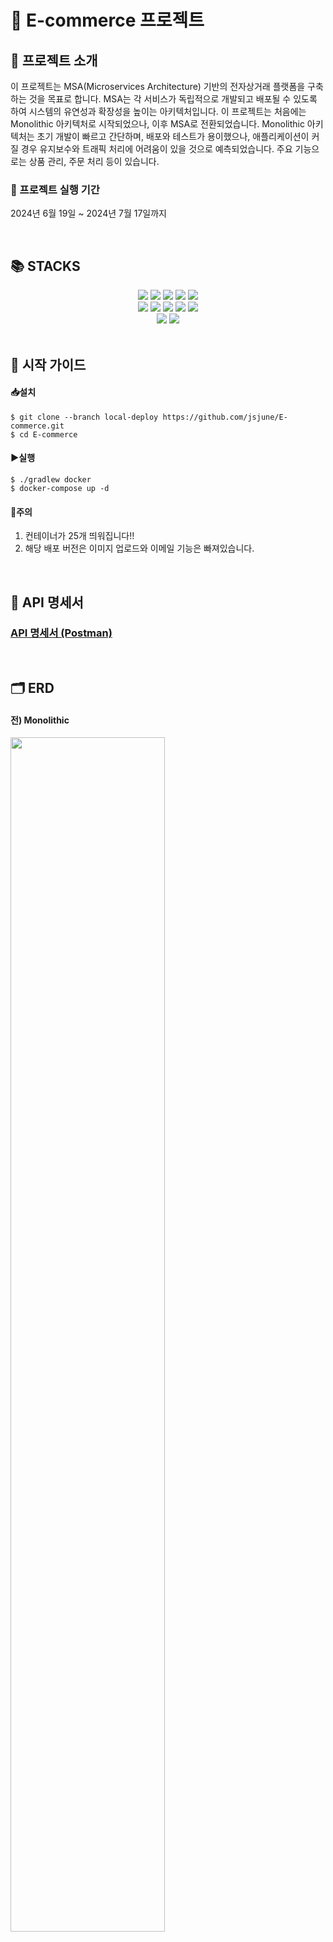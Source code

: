# 🛒 E-commerce 프로젝트

## 🌟 프로젝트 소개
이 프로젝트는 MSA(Microservices Architecture) 기반의 전자상거래 플랫폼을 구축하는 것을 목표로 합니다. MSA는 각 서비스가 독립적으로 개발되고 배포될 수 있도록 하여 시스템의 유연성과 확장성을 높이는 아키텍처입니다.
이 프로젝트는 처음에는 Monolithic 아키텍처로 시작되었으나, 이후 MSA로 전환되었습니다. Monolithic 아키텍처는 초기 개발이 빠르고 간단하며, 배포와 테스트가 용이했으나, 애플리케이션이 커질 경우 유지보수와 트래픽 처리에 어려움이 있을 것으로 예측되었습니다.
주요 기능으로는 상품 관리, 주문 처리 등이 있습니다.

### 📅 프로젝트 실행 기간
2024년 6월 19일 ~ 2024년 7월 17일까지

</br>

## 📚 STACKS
<div align=center> 
  <img src="https://img.shields.io/badge/java%2017-007396?style=for-the-badge&logo=java&logoColor=white"> 
  <img src="https://img.shields.io/badge/springboot%203.2.6-6DB33F?style=for-the-badge&logo=springboot&logoColor=white">
  <img src="https://img.shields.io/badge/mysql-4479A1?style=for-the-badge&logo=mysql&logoColor=white">
  <img src="https://img.shields.io/badge/kafka-231F20?style=for-the-badge&logo=apachekafka&logoColor=white">
  <img src="https://img.shields.io/badge/redis-DC382D?style=for-the-badge&logo=redis&logoColor=white">
</br>
  <img src="https://img.shields.io/badge/spring%20cloud%20eureka-FF4A6E?style=for-the-badge&logo=spring&logoColor=white">
  <img src="https://img.shields.io/badge/spring%20cloud%20gateway-00A896?style=for-the-badge&logo=spring&logoColor=white">
  <img src="https://img.shields.io/badge/spring%20cloud%20resilience4j-3D5A80?style=for-the-badge&logo=spring&logoColor=white">
  <img src="https://img.shields.io/badge/spring%20data%20jpa-6D597A?style=for-the-badge&logo=spring&logoColor=white">
  <img src="https://img.shields.io/badge/querydsl--jpa-EE964B?style=for-the-badge&logo=querydsl&logoColor=white">
</br>
  <img src="https://img.shields.io/badge/docker-2496ED?style=for-the-badge&logo=docker&logoColor=white">
  <img src="https://img.shields.io/badge/docker--compose-F7A81B?style=for-the-badge&logo=docker&logoColor=white">
</div>

</br>

## 🚀 시작 가이드
#### 📥설치
```
$ git clone --branch local-deploy https://github.com/jsjune/E-commerce.git
$ cd E-commerce
```
#### ▶️실행
```
$ ./gradlew docker
$ docker-compose up -d
```
#### 🚨주의
1. 컨테이너가 25개 띄워집니다!!
2. 해당 배포 버전은 이미지 업로드와 이메일 기능은 빠져있습니다.
 
</br>

## 📑 API 명세서
### [API 명세서 (Postman)](https://documenter.getpostman.com/view/18677964/2sA3XSBMRR#intro)

</br>

## 🗂 ERD
#### 전) Monolithic
<div>
  <img src="https://github.com/user-attachments/assets/a16ee884-489a-46a0-92e3-ab1bf8927eac" width="70%">
</div>

#### 후) MSA
<div>
  <img src="https://github.com/user-attachments/assets/8a73293d-8e34-4a3a-8acb-f16654f9e125" width="70%">
</div>

</br>

## 🏛️ Architecture
<div>
  <img src="https://github.com/user-attachments/assets/4fe45714-4fa6-40b7-9aa3-cce0fb994b9e" width="70%">
</div>

</br>

## 🌟 주요 기능
#### 1. Monolithic에서 MSA 전환 [<ins>자세히 보기</ins>](https://jeongburgger.notion.site/2-MSA-2688ec2dc1c5404b9f5bdbe204d143e6)
#### 2. 주문하기 - EDA (분산 트랜잭션) [<ins>자세히 보기</ins>](https://jeongburgger.notion.site/3-EDA-6dce1ca4c75a479caac0c514c9b211b2)
<details>
  <summary>주문하기 flow</summary>
  <img src="https://github.com/user-attachments/assets/67a669b2-654a-4fcc-94c6-0a08b84daab8" width="70%">
  <ol>
    <li>레디스에서 재고 차감과 상품 정보 기반 이벤트 발송</li>
    <li>해당 이벤트를 받아 주문서 저장 후 결제 요청 이벤트를 보냄</li>
    <li>결제 컨슈머 서버에서 결제 내역 저장과 실제 결제 요청을 보낸 후 다시 order로 이벤트를 보냄</li>
    <li>결제에 대한 상태값을 받은 order는 rollback 요청을 하거나 배송 요청 이벤트를 보냄</li>
    <li>배송 컨슈머 서버에서 배송 내역 저장과 실제 배송 요청을 보낸 후 다시 order로 이벤트를 보냄</li>
    <li>배송에 대한 상태값을 받은 order는 rollback 요청을 하거나 상품 재고 감소 요청 이벤트를 보냄</li>
    <li>상품 컨슈머 서버에서 실제 db에 있는 상품의 재고 감소 후 다시 order로 이벤트를 보냄</li>
    <li>order에서 재고 감소에 대한 상태값에 따라 rollback 요청을 보냄</li>
  </ol>
</details>
<details>
  <summary>카프카 네트워크 장애가 난다면?</summary>
  <div>
    <img src="https://github.com/user-attachments/assets/c7c3585f-bf6b-4b38-8ce4-f94beaf20516" width="70%">
  </div>
  <ol>
    <li>Kafka health check 수행</li>
    <li>통신 가능 시 정상적으로 publish</li>
    <li>통신 불가 시 이벤트를 DB에 저장</li>
    <ul>
      <li>스케줄러를 이용해 카프카와의 통신 상태 주기적으로 체크</li>
      <li>통신 가능 시 DB에 있는 이벤트 정상적으로 전송</li>
    </ul>
  </ol>
</details>

#### 3. 주요 로직의 테스트 커버리지 85% 달성
<details>
  <summary>테스트 커버리지</summary>
  <ul>
    <li>전체 테스트 커버리지: 80%</li>
    <li>주요 로직의 테스트 커버리지: 85% 이상</li>
    <li>이로 인해 주요 비즈니스 로직의 높은 테스트 커버리지를 보장하여, 코드의 안정성과 신뢰성을 높였습니다.</li>
  </ul>
  <pre><code>
    // 커버리지 검증 태스크 추가
    task jacocoRootCoverageVerification(type: JacocoCoverageVerification) {
        dependsOn('jacocoRootReport')
        executionData.from fileTree(dir: '.', include: '**/build/jacoco/test.exec')
        sourceDirectories.from files(includedProjects.collect { it.sourceSets.main.allSource.srcDirs }.flatten())
    
        // 특정 경로의 클래스만 포함
        def classFiles = files(includedProjects.collect { it.sourceSets.main.output }.flatten())
        classFiles = classFiles.asFileTree.matching {
            include 'com/*/*/application/**'
            include 'com/*/*/controller/**'
            include 'com/*/*/infrastructure/kafka/*Service'
            include 'com/*/*/infrastructure/kafka/*Producer'
            include 'com/*/*/infrastructure/repository/**'
        }
        classDirectories.from classFiles
    
        violationRules {
            rule {
                limit {
                    minimum = 0.85
                }
            }
        }
    }
  </code></pre>
</details>

#### 4. 로그 중앙 집중화 시스템 구축
- 서비스 분리로 인해 로그 확인이 어려워짐에 따라, AOP와 카프카를 이용하여 로깅 집중화 시스템을 구축
- 각 서비스의 메서드 실행과 예외 발생 시 로그를 수집하기 위해 @Aspect과 @Around 어드바이스를 사용해 메서드 실행 시간 측정 및 예외 시 스택 트레이스를 기록
  
</br>

## 📈 성능 최적화 및 트러블슈팅
### 🕒성능 최적화
#### 1. **Monolithic에서 MSA로 전환** [<ins>자세히 보기</ins>](https://jeongburgger.notion.site/monolithic-msa-e63e65abcc1c47118bcf16022bad421a)
- 테스트는 로컬에서 jmeter를 사용해서 테스트를 진행했습니다. 
- 조건은 100초 동안 점진적으로 사용자가 증가하는 조건으로 주문하기에 대한 요청 테스트를 진행했습니다.

|  | 모놀리식 아키텍처 | MSA (동기) | MSA (EDA, 비동기) |
| --- | --- | --- | --- |
| 3000명일 때 평균 응답 | 6.3초 | 13초 | 0.141초 |
| 5000명일 때 평균 응답 | 42초 | 137초 | 0.196초 |
| TPS 그래프 | 불규칙적, <br>평균 22 ~ 25 TPS | 불규칙적, <br>평균 15 ~ 20 TPS | 일정, <br>평균 30 ~ 50 TPS |
| Latency 그래프 | 우상향 | 우상향 | 대부분 평온 |

- 이를 통해 EDA 기반 비동기 MSA가 성능 면에서 가장 우수함을 확인할 수 있습니다.

#### 2. **검색 조회 성능 개선** [<ins>자세히 보기</ins>](https://jeongburgger.notion.site/31787fcbc3fa47178d753db7855e78d7)
- 500만개의 데이터를 기준으로 테스트 했습니다.

|  | 응답 시간 | 응답 속도 개선 정도 |
| --- | --- | --- |
| 인덱스  | 8500ms |  |
| 커버링 인덱스 | 900ms | |
| 캐싱 | 15ms | |

#### 3. **이메일 인증 코드 보내기 속도 개선**
- 이메일 전송 로직을 비동기 통신으로 처리  
- `ApplicationEventPublisher`을 사용하여 비동기통신을 사용하여 개선
- 12~14초 → 30ms, 433배 속도 개선

#### 4. **상품 등록 속도 개선**
- S3 이미지 업로드 로직을 비동기 통신으로 처리
- `ApplicationEventPublisher`을 사용하여 비동기통신을 사용하여 개선
- 5초 -> 100ms, 50배 속도 개선

</br>

### 🛠️트러블 슈팅
#### 1. **분산 환경에서 재고 감소에 대한 동시성 문제** [<ins>자세히 보기</ins>](https://jeongburgger.notion.site/fadcbd5a4ed04726a13bbac744a380f0)
- 기본적으로 파티션을 하나로 하고 컨슈머를 하나만 띄웠을 경우, 동시성 문제가 일어나지 않는다.
- 하지만 성능을 위해 여러개의 파티션과 그에 맞는 컨슈머 서버를 띄우게 된다.
- 그렇게 되면 동시에 동일한 데이터를 조회하게 되어 동시성 문제가 터질 수 있다.
- **해결 방안**: 레디스 분산락 적용 </br>
  <img src="https://github.com/user-attachments/assets/b036c091-ef74-40d3-9822-e349da71e3ee" width="70%">
#### 2. **이미지 업로드 비동기 통신으로 변환 과정에서 문제 발생** [<ins>자세히 보기</ins>](https://jeongburgger.notion.site/37b94df26b0d46e88b7607656d79ac40?pvs=74)
- MultipartFile을 이벤트로 보내고 Listener에서 해당 파일을 처리하는 과정에서 NoSuchFileException이 발생
- **해결 방안**: MultipartFile을 바이트 배열로 변환하여 이벤트를 보내서 해결
#### 3. **MSA 배포에 대한 고민** [<ins>자세히 보기</ins>](https://jeongburgger.notion.site/01d33564ac9949678febe091a2f03500?pvs=74)
<details>
<summary>예상 아키텍처</summary>
  
  ![예상 아키텍처](https://github.com/user-attachments/assets/d1a24121-7ccb-48b8-b47b-f930e236941d)
  
</details>

</br>

## 🔗 프로젝트 문서
[<ins>Monolithic에서 MSA로 전환기</ins>](https://jeongburgger.notion.site/MSA-30465a5476d24ca3a5d79cd4caf5d129?pvs=74)
